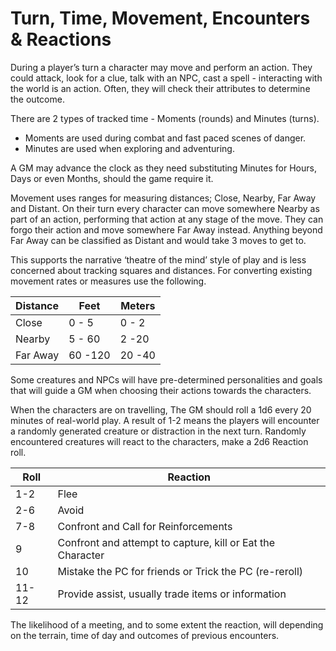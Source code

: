 # Turn, Time, Movement, Encounters & Reactions

During a player’s turn a character may move and perform an action. They could attack, look for a clue, talk with an NPC, cast a spell - interacting with the world is an action. Often, they will check their attributes to determine the outcome.

There are 2 types of tracked time - Moments (rounds) and Minutes (turns).

- Moments are used during combat and fast paced scenes of danger.
- Minutes are used when exploring and adventuring.

A GM may advance the clock as they need substituting Minutes for Hours, Days or even Months, should the game require it.

Movement uses ranges for measuring distances; Close, Nearby, Far Away and Distant. On their turn every character can move somewhere Nearby as part of an action, performing that action at any stage of the move. They can forgo their action and move somewhere Far Away instead. Anything beyond Far Away can be classified as Distant and would take 3 moves to get to.

This supports the narrative ‘theatre of the mind’ style of play and is less concerned about tracking squares and distances. For converting existing movement rates or measures use the following.

Distance  | Feet    | Meters
----------|---------|---------
 Close    | 0 - 5   | 0 - 2
 Nearby   | 5 - 60  | 2 -20
 Far Away | 60 -120 | 20 -40

Some creatures and NPCs will have pre-determined personalities and goals that will guide a GM when choosing their actions towards the characters.

When the characters are on travelling, The GM should roll a 1d6 every 20 minutes of real-world play. A result of 1-2 means the players will encounter a randomly generated creature or distraction in the next turn. Randomly encountered creatures will react to the characters, make a 2d6 Reaction roll.

Roll | Reaction
-----|-------------------------------------------------------------
1-2  | Flee
2-6  | Avoid
7-8  | Confront and Call for Reinforcements
9    | Confront and attempt to capture, kill or Eat the Character
10   | Mistake the PC for friends or Trick the PC (re-reroll)
11-12| Provide assist, usually trade items or information

The likelihood of a meeting, and to some extent the reaction, will depending on the terrain, time of day and outcomes of previous encounters.
